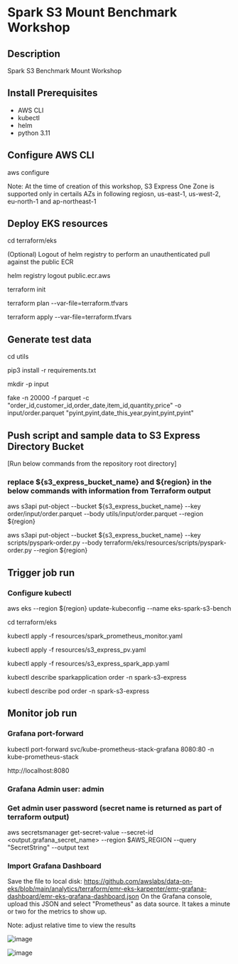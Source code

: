 # Spark S3 Mount Benchmark Workshop

## Description
Spark S3 Benchmark Mount Workshop

## Install Prerequisites
- AWS CLI
- kubectl
- helm
- python 3.11

## Configure AWS CLI
aws configure

Note: At the time of creation of this workshop, S3 Express One Zone is supported only in certails AZs in following regiosn, us-east-1, us-west-2, eu-north-1 and ap-northeast-1

## Deploy EKS resources
cd terraform/eks

(Optional) Logout of helm registry to perform an unauthenticated pull against the public ECR

helm registry logout public.ecr.aws

terraform init

terraform plan --var-file=terraform.tfvars

terraform apply --var-file=terraform.tfvars

## Generate test data
cd utils

pip3 install -r requirements.txt

mkdir -p input

fake -n 20000 -f parquet -c "order_id,customer_id,order_date,item_id,quantity,price" -o input/order.parquet "pyint,pyint,date_this_year,pyint,pyint,pyint"

## Push script and sample data to S3 Express Directory Bucket
[Run below commands from the repository root directory]

### replace ${s3_express_bucket_name} and ${region} in the below commands with information from Terraform output
aws s3api put-object --bucket ${s3_express_bucket_name} --key order/input/order.parquet --body utils/input/order.parquet --region ${region}

aws s3api put-object --bucket ${s3_express_bucket_name} --key scripts/pyspark-order.py --body terraform/eks/resources/scripts/pyspark-order.py --region ${region}

## Trigger job run
### Configure kubectl
aws eks --region ${region} update-kubeconfig --name eks-spark-s3-bench

cd terraform/eks

kubectl apply -f resources/spark_prometheus_monitor.yaml

kubectl apply -f resources/s3_express_pv.yaml

kubectl apply -f resources/s3_express_spark_app.yaml

kubectl describe sparkapplication order -n spark-s3-express

kubectl describe pod order -n spark-s3-express

## Monitor job run
### Grafana port-forward 

kubectl port-forward svc/kube-prometheus-stack-grafana 8080:80 -n kube-prometheus-stack

http://localhost:8080

### Grafana Admin user: admin

### Get admin user password (secret name is returned as part of terraform output)

aws secretsmanager get-secret-value --secret-id <output.grafana_secret_name> --region $AWS_REGION --query "SecretString" --output text

### Import Grafana Dashboard

Save the file to local disk: https://github.com/awslabs/data-on-eks/blob/main/analytics/terraform/emr-eks-karpenter/emr-grafana-dashboard/emr-eks-grafana-dashboard.json
On the Grafana console, upload this JSON and select "Prometheus" as data source. It takes a minute or two for the metrics to show up.

Note: adjust relative time to view the results

![image](/uploads/a9e78b8cba5dc75618dfb6b6485ffc70/image.png)

![image](/uploads/89a7a172b55b319762c41bf6cce6d79f/image.png)

